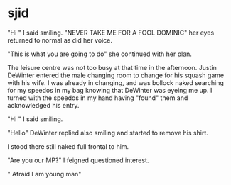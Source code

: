 # sjid
"Hi " I said smiling.
"NEVER TAKE ME FOR A FOOL DOMINIC" her eyes returned to normal as did her voice.

"This is what you are going to do" she continued with her plan.

The leisure centre was not too busy at that time in the afternoon. Justin DeWinter entered the male changing room to change for his squash game with his wife. I was already in changing, and was bollock naked searching for my speedos in my bag knowing that DeWinter was eyeing me up. I turned with the speedos in my hand having "found" them and acknowledged his entry.

"Hi " I said smiling.

"Hello" DeWinter replied also smiling and started to remove his shirt.

I stood there still naked full frontal to him.

"Are you our MP?" I feigned questioned interest.

" Afraid I am young man"
